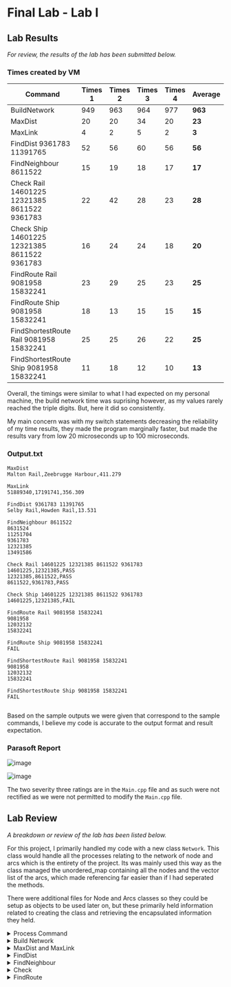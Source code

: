 # Final Lab - Lab I

## Lab Results
*For review, the results of the lab has been submitted below.*

### Times created by VM
| Command | Times 1 | Times 2 | Times 3 | Times 4 | Average |
|---------|---------|---------|---------|---------|---------|
|BuildNetwork|949|963|964|977|**963**|
|MaxDist|20|20|34|20|**23**|
|MaxLink|4|2|5|2|**3**|
|FindDist 9361783 11391765|52|56|60|56|**56**|
|FindNeighbour 8611522|15|19|18|17|**17**|
|Check Rail 14601225 12321385 8611522 9361783|22|42|28|23|**28**|
|Check Ship 14601225 12321385 8611522 9361783|16|24|24|18|**20**|
|FindRoute Rail 9081958 15832241|23|29|25|23|**25**|
|FindRoute Ship 9081958 15832241|18|13|15|15|**15**|
|FindShortestRoute Rail 9081958 15832241|25|25|26|22|**25**|
|FindShortestRoute Ship 9081958 15832241|11|18|12|10|**13**|

Overall, the timings were similar to what I had expected on my personal machine, the build network time was suprising however, as my values rarely reached the triple digits. But, here it did so consistently.

My main concern was with my switch statements decreasing the reliability of my time results, they made the program marginally faster, but made the results vary from low 20 microseconds up to 100 microseconds.

### Output.txt
```
MaxDist
Malton Rail,Zeebrugge Harbour,411.279

MaxLink
51889340,17191741,356.309

FindDist 9361783 11391765
Selby Rail,Howden Rail,13.531

FindNeighbour 8611522
8631524
11251704
9361783
12321385
13491586

Check Rail 14601225 12321385 8611522 9361783 
14601225,12321385,PASS
12321385,8611522,PASS
8611522,9361783,PASS

Check Ship 14601225 12321385 8611522 9361783 
14601225,12321385,FAIL

FindRoute Rail 9081958 15832241
9081958
12032132
15832241

FindRoute Ship 9081958 15832241
FAIL

FindShortestRoute Rail 9081958 15832241
9081958
12032132
15832241

FindShortestRoute Ship 9081958 15832241
FAIL


```

Based on the sample outputs we were given that correspond to the sample commands, I believe my code is accurate to the output format and result expectation.

### Parasoft Report
![image](https://github.com/TheOtherRealMesteven/Lab-Book/assets/115008465/92726c94-7557-47ed-8839-605923c0ce92)

![image](https://github.com/TheOtherRealMesteven/Lab-Book/assets/115008465/f8537843-235a-4c24-962f-211313394b58)

The two severity three ratings are in the `Main.cpp` file and as such were not rectified as we were not permitted to modify the `Main.cpp` file.

## Lab Review
*A breakdown or review of the lab has been listed below.*

For this project, I primarily handled my code with a new class `Network`. This class would handle all the processes relating to the network of node and arcs which is the entirety of the project. Its was mainly used this way as the class managed the unordered_map containing all the nodes and the vector list of the arcs, which made referencing far easier than if I had seperated the methods.

There were additional files for Node and Arcs classes so they could be setup as objects to be used later on, but these primarily held information related to creating the class and retrieving the encapsulated information they held.

  <details>
    <summary>Process Command</summary>

For the implementation of the commands, I used a switch statement in combination to an unordered map. If this were programmed in c# the unordered map would not be necessary but with c++ switch statements cannot operate with strings as the switch condition and thus I had to convert the strings inputs into a numerical value to switch with and the most efficient solution was to use an unordered map.
```c++
enum class Command {
	MaxDist,
	MaxLink,
	FindDist,
	FindNeighbour,
	Check,
	FindRoute,
	FindShortestRoute
};

std::unordered_map<std::string, Command> commandMap = {
		{"MaxDist", Command::MaxDist},
		{"MaxLink", Command::MaxLink},
		{"FindDist", Command::FindDist},
		{"FindNeighbour", Command::FindNeighbour},
		{"Check", Command::Check},
		{"FindRoute", Command::FindRoute},
		{"FindShortestRoute", Command::FindShortestRoute}
};

bool Navigation::ProcessCommand(const std::string& commandString) {
	std::istringstream inString(commandString);
	std::string command;
	inString >> command;

	Network& network = Network::getInstance();
	const auto it = commandMap.find(command);
	if (it == commandMap.end()) return false;
	switch (it->second)
	{
	case Command::MaxDist:
	{
		network.getMaxDist(_outFile);
		return true;
	}
	case Command::MaxLink:
	...
}
```

As for the commands parameters, I primarily just used right-shift operators to assign them directly.
```c++
case Command::FindShortestRoute:
{
	std::string mode;
	int input3, input4;
	inString >> mode >> input3 >> input4;
...
```

  </details>
<details>
	<summary>Build Network</summary>

For build network, I have two while loops which iterate through each line in each file. Initially, they were both reading the files using stringstream methods.
```c++
		std::string name;
		int referenceId;
		double latitude, longitude;

		std::getline(iss, name, ',');
		iss >> referenceId;
		iss.ignore();
		iss >> latitude;
		iss.ignore();
		iss >> longitude;
```
However, this was replaced later on which reduced 1000 microseconds off of the build network time, making it drastically faster. (I know that build network will not be marked, but small numbers are good for time values)
```c++
		size_t pos1 = line.find(',');
		size_t pos2 = line.find(',', pos1 + 1);
		size_t pos3 = line.find(',', pos2 + 1);
		std::string name = line.substr(0, pos1);
		int referenceId = std::stoi(line.substr(pos1 + 1, pos2 - pos1 - 1));
		double latitude = std::stod(line.substr(pos2 + 1, pos3 - pos2 - 1));
		double longitude = std::stod(line.substr(pos3 + 1));
```
The code above shows the current method, rather than using the ignore method and right shifting, we use string manipulation to find the parameters and pass them to their numerical forms.


In addition to this, as `MaxDist` and `MaxLink` require no inputs, they can be calculated in the build network method as it would be a minimal addition to the calculation speed.
### Max Link
Max link was far easier than MaxDist, you will findout why in a moment, as it only required an additional if statement on the end of the original iteration code.
```c++
if (!CachedLongestArc || newArc->getDistance() > CachedLongestArc->getDistance()) {
	CachedLongestArc = newArc;
}
```
And then it could be stored as an outputstream to ensure minimal processing is done when it came to the timed execution of the method.
```c++
void processMaxLink(const Arc* CachedLongestArc) {
	m_MaxLink << "MaxLink" << "\n" << CachedLongestArc->getStartNode()->getReferenceNumber() << "," << CachedLongestArc->getEndNode()->getReferenceNumber() << "," << std::fixed << std::setprecision(3) << CachedLongestArc->getDistance() / 1000 << "\n\n";
}
```

### Max Dist
Max distance was originally extremely inefficient. At the start, it was executed after build network was complete and due to its nested for loops, it forced the build network time into quadruple digits.
```c++
        for (const auto& nodePair : nodes) {
            for (const auto& nodePair2 : nodes) {
                if (nodePair.first != nodePair2.first) {
                    double x1, y1, x2, y2;
                    Utility::LLtoUTM(nodePair.second->getLatitude(), nodePair.second->getLongitude(), x1, y1);
                    Utility::LLtoUTM(nodePair2.second->getLatitude(), nodePair2.second->getLongitude(), x2, y2);
                    double distance = pow(x2 - x1, 2) + pow(y2 - y1, 2);
                    if (distance > maxDistance) {
                        maxDistance = distance;
                        furthestStartNode = nodePair.second;
                        furthestEndNode = nodePair2.second;
                    }
                }
```
The second iteration was able to reduce the processing time down to triple digits, around the 3000 micro second mark by removing the initial for loop and instead merging it with the while loop which was already inplace.
```c++
		iss >> latitude;
		iss.ignore();
		iss >> longitude;
		Node* newNode = new Node(referenceId, name, latitude, longitude);
		Network::network.addNode(newNode);

		// Calculate Max Dist
		std::unordered_map<int, Node*>& Map = Network::network.getNodeMap();
		for (const auto& nodePair2 : Map) {
			if (referenceId != nodePair2.first) {
				double x1, y1, x2, y2;
				Utility::LLtoUTM(latitude, longitude, x1, y1);
				Utility::LLtoUTM(nodePair2.second->getLatitude(), nodePair2.second->getLongitude(), x2, y2);
				double distance = pow(x2 - x1, 2) + pow(y2 - y1, 2);
				if (distance > maxDistance) {
					maxDistance = distance;
					bestEnd = name;
					bestStart = nodePair2.second->getName();
				}
			...
```
The issue with the second iteration was the two method calls ran with each node in a nested for loop. Having a large amount of nodes made this increment the time value by a large amount.
To fix this issue, the third iteration reworked the node class to store the latitude and longitude values **after** they had been processed by the method as where it was called in the program, the method was also called to convert the values. So it was logical to simplify the process.
```c++
Node* const newNode = new Node(referenceId, name, x, y);
network.addNode(newNode);

// Calculate Max Dist
const std::unordered_map<int, Node*>& Map = network.getNodeMap();
for (const auto& nodePair2 : Map) {
	if (referenceId != nodePair2.first) {
		const double latDiff = x - nodePair2.second->getLatitude();
		const double longDiff = y - nodePair2.second->getLongitude();
		const double distanceSquared = latDiff * latDiff + longDiff * longDiff;
		if (distanceSquared > maxDistance) {
			maxDistance = distanceSquared;
			bestEnd = name;
			bestStart = nodePair2.second->getName();
		}
	...
```
This cut the processing time in half, resulting in around 1200 microseconds to complete the buildnetwork process.
</details>
<details>
	<summary>MaxDist and MaxLink</summary>

 MaxDist and MaxLink were both calculated in `BuildNetwork` then stored as an output string to be assigned to the output file.
 This meant that their times were drastically minimized when timed as it had been precalculated and cached.
```c++
case Command::MaxDist:
{
	network.getMaxDist(_outFile);
	return true;
}

const void getMaxLink(std::ostream& outputStream) const {
	outputStream << m_MaxLink.str();
}

const void getMaxDist(std::ostream& outputStream) const {
	outputStream << m_MaxDist.str();
}
```

</details>
<details>
	<summary>FindDist</summary>

FindDist was a simple process, using right shifting the parameters could be retrieved from the input string and then passed to a method which found the nodes, got their co-ordinates and returned the distance between them. Running the utility method to convert the co-ordinates when creating the nodes assisted here as there were no method calls aside from using getters to retrieve values, which are rather efficient themselves.
```c++
std::ostringstream findDist(int startRef, int endRef) const {
	Node* const startNode = findNode(startRef);
	Node* const endNode = findNode(endRef);

	const double latDiff = startNode->getLatitude() - endNode->getLatitude();
	const double longDiff = startNode->getLongitude() - endNode->getLongitude();
	const double distance = sqrt(latDiff * latDiff + longDiff * longDiff);

	std::ostringstream returnValue;
	returnValue << "FindDist " << startRef << " " << endRef << "\n" << startNode->getName() << "," << endNode->getName() << "," << std::fixed << std::setprecision(3) << distance / 1000 << "\n\n";
	return returnValue;
}
```

Time was likely lost here due to the square root method call, as the methods being called have a lot of processing to handle all values used and ensure functionality. It was reduced previously by using normal multiplication (`latDiff * latDiff`) instead of the math power command.

</details>
<details>
	<summary>FindNeighbour</summary>

FindNeighbour was also a simple process, once again right shifting allowed us to retrieve the node identifier and thus the node from the input.
From that, we could iterate through the arcs and return the ones which had either started or ended at the given node (Because the arcs are reversible).

```c++
std::ostringstream Network::listNeighbors(const Node* node) {
	std::ostringstream returnValue;
	for (const auto& arc : arcs) {
		if (arc->getStartNode() == node) {
			returnValue << arc->getEndNode()->getReferenceNumber() << "\n";
		}
		else if (arc->getEndNode() == node) {
			returnValue << arc->getStartNode()->getReferenceNumber() << "\n";
		}
	}
	return returnValue;
}
```

</details>
<details>
	<summary>Check</summary>

There were a few method calls to makesure check functioned as intended, which likely added to the processing time of the command.

### Parameters
Passing in the parameters likely caused some delays.

```c++
std::string check;
inString >> check;

_outFile << "Check " << check << " ";

std::vector<int> railNumbers;
int num;
while (inString >> num) {
	_outFile << num << " ";
	railNumbers.push_back(num);
}
const auto it = modeMap.find(check);
```

To ensure the code works properly when it is marked, I used a while loop to input the railnumbers, as I was unsure whether four parameters would be passed in or if a different number would be used.
In addition, to retrieve the proper mode of transportation (Which I was using enums to store), I had to use an unordered map to convert the string parameter to an enum one. And as I said previously, the unordered map resulted in inconsistent timings for the process command, and so the combination would likely vary the timings of this command a lot.

```c++
static const std::unordered_map<std::string, Mode> modeMap = {
	{"Rail", Mode::Rail},
	{"Ship", Mode::Ship},
	{"Bus", Mode::Bus},
	{"Car", Mode::Car},
	{"Bike", Mode::Bike},
	{"Foot", Mode::Foot}
};
```

### Main Check

```c++
bool Network::networkCheckRoute(Mode mode, int startRef, int endRef) {
	for (const auto& arc : arcs) {
		if (networkCheckModeType(mode, arc->getModeType()) && ((arc->getStartNode()->getReferenceNumber() == startRef && arc->getEndNode()->getReferenceNumber() == endRef)
			|| (arc->getStartNode()->getReferenceNumber() == endRef && arc->getEndNode()->getReferenceNumber() == startRef))) {
			return true;
		}
	}
	return false;
}
```
The above method was used for the main check, it iterated through all the arcs and ran the `RouteCheck` method on each one to ensure that the path was valid for the transport method the user was taking and then there was the start and end node reference checks which allowed the arcs to pass the check if they were reversible.

### Route Check

```c++
const static std::unordered_map<Mode, std::vector<Mode>> allowedArcs
{
	{Mode::Rail, {Mode::Rail}},
	{Mode::Ship, {Mode::Ship}},
	{Mode::Bus, {Mode::Rail, Mode::Ship, Mode::Bus}},
	{Mode::Car, {Mode::Rail, Mode::Ship, Mode::Car}},
	{Mode::Bike, {Mode::Bike, Mode::Rail, Mode::Ship}},
	{Mode::Foot, {Mode::Rail, Mode::Ship, Mode::Bus, Mode::Car, Mode::Bike}}
};

bool Network::networkCheckModeType(Mode mode, Mode modeToCheckAgainst) const
{
	auto const it = allowedArcs.find(mode);
	if (it != allowedArcs.end()) {
		const std::vector<Mode>& allowedModes = it->second;
		return std::find(allowedModes.begin(), allowedModes.end(), modeToCheckAgainst) != allowedModes.end();
	}
	std::cout << "CheckModeType failed\n";
	return false;
}
```
The above method is used to check the users route against the arcs route, to ensure the path was valid for their route choice.

The `allowedArcs` unordered map contained a list of user route choices and the permitted arc routes they can take, according to the supplied conditions.

"""

    a rail or ship journey may only use Arcs of the corresponding mode
    a bus journey may use bus, rail and ship Arcs
    a car journey may use car, bus and ship Arcs
    a bike journey may use bike Arcs and Arcs defined in 1 and 2
    a foot journey may use any Arc

"""

### Outputting

The checks listed above were ran on each pair of nodes, ensuring there was a valid connection between them, returning if the connection passed or failed until it met the end or a fail condtion.
```c++
const std::ostringstream Network::processCheckCommand(Mode mode, const std::vector<int>& places) {
	std::ostringstream returnValue;
	for (size_t i = 0; i < places.size() - 1; ++i) {
		const int startRef = places[i];
		const int endRef = places[i + 1];

		if (!networkCheckRoute(mode, startRef, endRef)) {
			returnValue << startRef << "," << endRef << ",FAIL" << "\n";
			return returnValue;
		}
		returnValue << startRef << "," << endRef << ",PASS" << "\n";
	}
	return returnValue;
}
```

Once it had complete, it would return an output string stream containing the information that should be stored in the output file.

</details>
<details>
	<summary>FindRoute</summary>

FindRoute uses a method to quickly find a route between two nodes in the network using the Breadth-First search method, using queues to keep track of nodes to visit and sets to store what nodes have already been visited.

```c++
std::vector<int> Network::networkFindRoute(Mode mode, int startRef, int destRef) {
	std::queue<Node*> q;
	std::unordered_set<Node*> visited;

	Node* const startNode = findNode(startRef);
	Node* const destNode = findNode(destRef);

	q.push(startNode);
	visited.insert(startNode);
	std::unordered_map<Node*, Node*> parent;

	// Perform BFS
	while (!q.empty()) {
		Node* current = q.front();
		q.pop();

		if (current == destNode) {
			std::vector<int> route;
			while (current != nullptr) {
				route.push_back(current->getReferenceNumber());
				current = parent[current];
			}
			std::reverse(route.begin(), route.end());
			return route;
		}

		for (Arc* const arc : arcs) {
			if (arc->getStartNode() == current && networkCheckModeType(mode, arc->getModeType())) {
				Node* const neighbor = arc->getEndNode();
				if (visited.find(neighbor) == visited.end()) {
					q.push(neighbor);
					visited.insert(neighbor);
					parent[neighbor] = current;
				}
			}
			else if (arc->getEndNode() == current && networkCheckModeType(mode, arc->getModeType())) {
				Node* const neighbor = arc->getStartNode();
				if (visited.find(neighbor) == visited.end()) {
					q.push(neighbor);
					visited.insert(neighbor);
					parent[neighbor] = current;
				}
			}
		}
	}
	return {};
}
```

Breadth first search finds the shortest route between the two given nodes first and so it is used for both `FindRoute` and `FindShortestRoute`.


</details>
